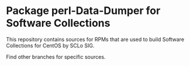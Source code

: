 # Package perl-Data-Dumper for Software Collections

This repository contains sources for RPMs that are used
to build Software Collections for CentOS by SCLo SIG.

Find other branches for specific sources.
